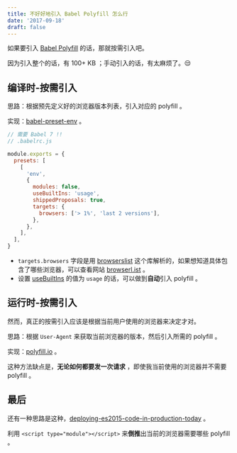 ```yaml
---
title: 不好好地引入 Babel Polyfill 怎么行
date: '2017-09-18'
draft: false
---
```


如果要引入 [Babel Polyfill](https://babeljs.io/docs/usage/polyfill/) 的话，那就按需引入吧。

因为引入整个的话，有 100+ KB ；手动引入的话，有太麻烦了。😒


## 编译时-按需引入
思路：根据预先定义好的浏览器版本列表，引入对应的 polyfill 。

实现：[babel-preset-env](https://github.com/babel/babel-preset-env) 。

```javascript
// 需要 Babel 7 !!
// .babelrc.js

module.exports = {
  presets: [
    [
      'env',
      {
        modules: false,
        useBuiltIns: 'usage',
        shippedProposals: true,
        targets: {
          browsers: ['> 1%', 'last 2 versions'],
        },
      },
    ],
  ],
}
```

* `targets.browsers` 字段是用 [browserslist](https://github.com/ai/browserslist) 这个库解析的，如果想知道具体包含了哪些浏览器，可以查看网站 [browserl.ist](http://browserl.ist/) 。
* 设置 [useBuiltIns](https://github.com/babel/babel-preset-env/tree/2.0#usebuiltins-usage) 的值为 `usage` 的话，可以做到**自动**引入 polyfill 。


## 运行时-按需引入
然而，真正的按需引入应该是根据当前用户使用的浏览器来决定才对。

思路：根据 `User-Agent` 来获取当前浏览器的版本，然后引入所需的 polyfill 。

实现：[polyfill.io](polyfill.io) 。

这种方法缺点是，**无论如何都要发一次请求** ，即使我当前使用的浏览器并不需要 polyfill 。

## 最后
还有一种思路是这种，[deploying-es2015-code-in-production-today](https://philipwalton.com/articles/deploying-es2015-code-in-production-today/) 。

利用 `<script type="module"></script>` 来**倒推**出当前的浏览器需要哪些 polyfill 。

